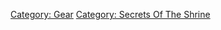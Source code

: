 [Category: Gear](Category:_Gear "wikilink") [Category: Secrets Of The
Shrine](Category:_Secrets_Of_The_Shrine "wikilink")
